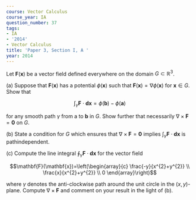 ```yaml
---
course: Vector Calculus
course_year: IA
question_number: 37
tags:
- IA
- '2014'
- Vector Calculus
title: 'Paper 3, Section I, A '
year: 2014
---
```




Let $\mathbf{F}(\mathbf{x})$ be a vector field defined everywhere on the domain $G \subset \mathbb{R}^{3}$.

(a) Suppose that $\mathbf{F}(\mathbf{x})$ has a potential $\phi(\mathbf{x})$ such that $\mathbf{F}(\mathbf{x})=\nabla \phi(\mathbf{x})$ for $\mathbf{x} \in G$. Show that

$$\int_{\gamma} \mathbf{F} \cdot \mathbf{d} \mathbf{x}=\phi(\mathbf{b})-\phi(\mathbf{a})$$

for any smooth path $\gamma$ from a to $\mathbf{b}$ in $G$. Show further that necessarily $\nabla \times \mathbf{F}=\mathbf{0}$ on $G$.

(b) State a condition for $G$ which ensures that $\nabla \times \mathbf{F}=\mathbf{0}$ implies $\int_{\gamma} \mathbf{F} \cdot \mathbf{d x}$ is pathindependent.

(c) Compute the line integral $\oint_{\gamma} \mathbf{F} \cdot \mathbf{d} \mathbf{x}$ for the vector field

$$\mathbf{F}(\mathbf{x})=\left(\begin{array}{c}
\frac{-y}{x^{2}+y^{2}} \\
\frac{x}{x^{2}+y^{2}} \\
0
\end{array}\right)$$

where $\gamma$ denotes the anti-clockwise path around the unit circle in the $(x, y)$-plane. Compute $\nabla \times \mathbf{F}$ and comment on your result in the light of (b).